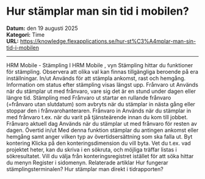 # Hur stämplar man sin tid i mobilen?

**Datum:** den 19 augusti 2025  
**Kategori:** Time  
**URL:** https://knowledge.flexapplications.se/hur-st%C3%A4mplar-man-sin-tid-i-mobilen

---

HRM Mobile - Stämpling
I
HRM Mobile
, vyn
Stämpling
hittar du funktioner för stämpling.
Observera
att olika val kan finnas tillgängliga beroende på era inställningar.
In/ut
Används för att stämpla ankomst, rast och hemgång. Information om status efter stämpling visas längst upp.
Frånvaro ut
Används när du stämplar ut med frånvaro, vare sig det är en stund under dagen eller längre tid. Stämpling med
Frånvaro ut
startar en
rullande
frånvaro
(=frånvaro utan slutdatum) som avbryts när du stämplar in nästa gång eller stoppar den i frånvarohanteraren.
Frånvaro in
Används när du stämplar in med frånvaro t.ex. när du varit på tjänsteärende innan du kom till jobbet.
Frånvaro aktuell dag
Används när du stämplar ut med frånvaro för resten av dagen.
Övertid in/ut
Med denna funktion stämplar du antingen ankomst eller hemgång samt anger vilken typ av övertidsersättning som ska falla ut.
Byt kontering
Klicka på den konteringsdimension du vill byta. Vet du t.ex. vad projektet heter, kan du skriva i en sökruta, och möjliga träffar listas i sökresultatet. Vill du välja från konteringsregistret istället för att söka hittar du menyn
Register
i sidomenyn.
Relaterade artiklar
Hur fungerar stämplingsterminalen?
Hur stämplar man direkt i tidrapporten?
